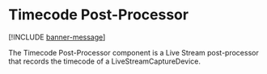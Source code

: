 # Timecode Post-Processor

[!INCLUDE [banner-message](banner-message.md)]

The Timecode Post-Processor component is a Live Stream post-processor that records the timecode of a LiveStreamCaptureDevice.
